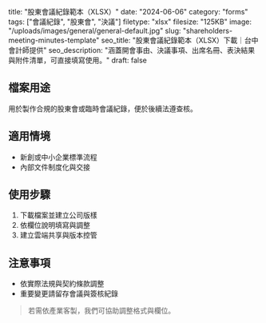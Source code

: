 title: "股東會議紀錄範本（XLSX）"
date: "2024-06-06"
category: "forms"
tags: ["會議紀錄", "股東會", "決議"]
filetype: "xlsx"
filesize: "125KB"
image: "/uploads/images/general/general-default.jpg"
slug: "shareholders-meeting-minutes-template"
seo_title: "股東會議紀錄範本（XLSX）下載｜台中會計師提供"
seo_description: "涵蓋開會事由、決議事項、出席名冊、表決結果與附件清單，可直接填寫使用。"
draft: false


## 檔案用途
用於製作合規的股東會或臨時會議紀錄，便於後續法遵查核。

## 適用情境
- 新創或中小企業標準流程
- 內部文件制度化與交接

## 使用步驟
1. 下載檔案並建立公司版樣
2. 依欄位說明填寫與調整
3. 建立雲端共享與版本控管

## 注意事項
- 依實際法規與契約條款調整
- 重要變更請留存會議與簽核紀錄

> 若需依產業客製，我們可協助調整格式與欄位。

